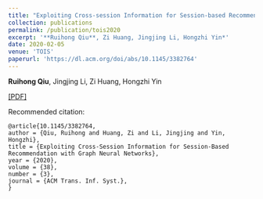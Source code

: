 ```yaml
---
title: "Exploiting Cross-session Information for Session-based Recommendation with Graph Neural Networks"
collection: publications
permalink: /publication/tois2020
excerpt: '**Ruihong Qiu**, Zi Huang, Jingjing Li, Hongzhi Yin*'
date: 2020-02-05
venue: 'TOIS'
paperurl: 'https://dl.acm.org/doi/abs/10.1145/3382764'
---
```

**Ruihong Qiu**, Jingjing Li, Zi Huang, Hongzhi Yin

[\[PDF\]](https://dl.acm.org/doi/abs/10.1145/3382764)

Recommended citation:
```
@article{10.1145/3382764,
author = {Qiu, Ruihong and Huang, Zi and Li, Jingjing and Yin, Hongzhi},
title = {Exploiting Cross-Session Information for Session-Based Recommendation with Graph Neural Networks},
year = {2020},
volume = {38},
number = {3},
journal = {ACM Trans. Inf. Syst.},
}
```